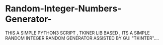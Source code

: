 # Random-Integer-Numbers-Generator-
THIS A SIMPLE PYTHON3 SCRIPT , TKINER LIB BASED , ITS A SIMPLE RANDOM INTEGER RANDOM GENERATOR ASSISTED BY GUI "TKINTER"....

